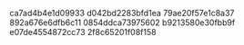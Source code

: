 ca7ad4b4e1d09933
d042bd2283bfd1ea
79ae20f57e1c8a37
892a676e6dfb6c11
0854ddca73975602
b9213580e30fbb9f
e07de4554872cc73
2f8c65201f08f158
